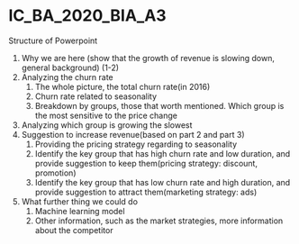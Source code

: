 # IC_BA_2020_BIA_A3

Structure of Powerpoint  

1. Why we are here (show that the growth of revenue is slowing down, general background) (1-2)
2. Analyzing the churn rate 
   1. The whole picture, the total churn rate(in 2016)
   2. Churn rate related to seasonality 
   3. Breakdown by groups, those that worth mentioned. Which group is the most sensitive to the price change
3. Analyzing which group is growing the slowest
4. Suggestion to increase revenue(based on part 2 and part 3)
   1. Providing the pricing strategy regarding to seasonality 
   2. Identify the key group that has high churn rate and low duration, and provide suggestion to keep them(pricing strategy: discount, promotion)
   3. Identify the key group that has low churn rate and high duration, and provide suggestion to attract them(marketing strategy: ads) 
5. What further thing we could do
   1. Machine learning model
   2. Other information, such as the market strategies, more information about the competitor

